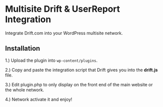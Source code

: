 # Multisite Drift & UserReport Integration
Integrate Drift.com into your WordPress multisite network.

## Installation
1.) Upload the plugin into ``wp-content/plugins``.

2.) Copy and paste the integration script that Drift gives you into the <b>drift.js</b> file.

3.) Edit plugin.php to only display on the front end of the main website or the whole network.

4.) Network activate it and enjoy!


